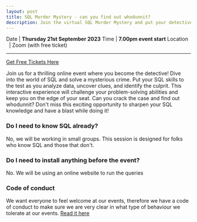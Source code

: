 ```yaml
---
layout: post
title: SQL Murder Mystery - can you find out whodunnit?
description: Join the virtual SQL Murder Mystery and put your detective skills to the test. Can you crack the case and uncover whodunnit?
---
```


Date | **Thursday 21st September 2023**
Time | **7.00pm event start**
Location &nbsp; | Zoom (with free ticket)

<hr>

[Get Free Tickets Here](https://www.eventbrite.co.uk/e/sql-murder-mystery-can-you-find-out-whodunnit-tickets-715683818567?aff=oddtdtcreator)

Join us for a thrilling online event where you become the detective! Dive into the world of SQL and solve a mysterious crime. Put your SQL skills to the test as you analyze data, uncover clues, and identify the culprit. This interactive experience will challenge your problem-solving abilities and keep you on the edge of your seat. Can you crack the case and find out whodunnit? Don't miss this exciting opportunity to sharpen your SQL knowledge and have a blast while doing it!

### Do I need to know SQL already?

No, we will be working in small groups. This session is designed for folks who know SQL and those that don't.

### Do I need to install anything before the event?

No. We will be using an online website to run the queries

### Code of conduct

We want everyone to feel welcome at our events, therefore we have a code of conduct to make sure we are very clear in what type of behaviour we tolerate at our events.
[Read it here](https://www.codecraftuk.org/code-of-conduct.html)
